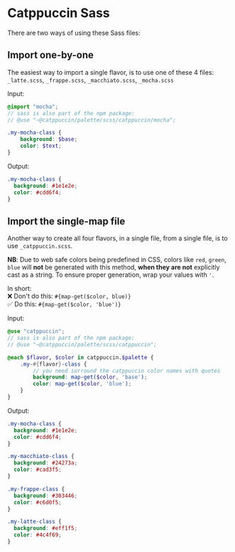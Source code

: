 # Catppuccin Sass

There are two ways of using these Sass files:

## Import one-by-one

The easiest way to import a single flavor, is to use one of these 4 files:\
`_latte.scss`, `_frappe.scss`, `_macchiato.scss`, `_mocha.scss`

Input:
```scss
@import "mocha";
// sass is also part of the npm package:
// @use "~@catppuccin/palette/scss/catppuccin/mocha";

.my-mocha-class {
    background: $base;
    color: $text;
}
```

Output:
```css
.my-mocha-class {
  background: #1e1e2e;
  color: #cdd6f4;
}
```

## Import the single-map file

Another way to create all four flavors, in a single file, from a single file,
is to use `_catppuccin.scss`.

**NB**: Due to web safe colors being predefined in CSS, colors like `red`, `green`, `blue` will **not** be generated with this method, **when they are not** explicitly cast as a string. To ensure proper generation, wrap your values with `'`. 

In short:\
❌ Don't do this:
`#{map-get($color, blue)}`\
✅ Do this:
`#{map-get($color, 'blue')}`

Input:

```scss
@use "catppuccin";
// sass is also part of the npm package:
// @use "~@catppuccin/palette/scss/catppuccin";

@each $flavor, $color in catppuccin.$palette {
    .my-#{flavor}-class {
        // you need surround the catppuccin color names with quotes
        background: map-get($color, 'base');
        color: map-get($color, 'blue');
    }
}
```

Output:

```css
.my-mocha-class {
  background: #1e1e2e;
  color: #cdd6f4;
}

.my-macchiato-class {
  background: #24273a;
  color: #cad3f5;
}

.my-frappe-class {
  background: #303446;
  color: #c6d0f5;
}

.my-latte-class {
  background: #eff1f5;
  color: #4c4f69;
}
```
